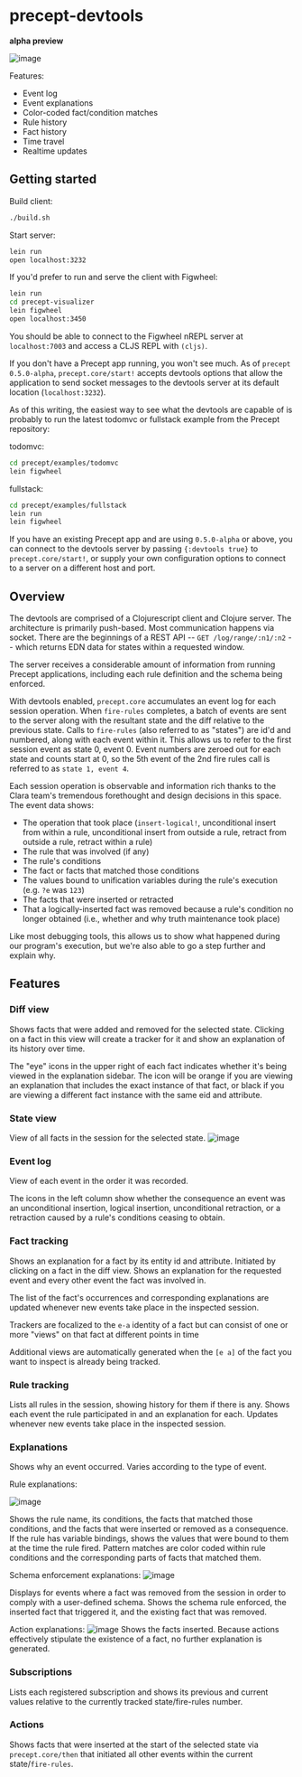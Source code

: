 # precept-devtools
**alpha preview**

![image](https://user-images.githubusercontent.com/9045165/40589524-7f861b40-61a3-11e8-95aa-77734c317112.png)

Features:

- Event log
- Event explanations
- Color-coded fact/condition matches
- Rule history
- Fact history
- Time travel
- Realtime updates

## Getting started

Build client:
```bash
./build.sh
```

Start server:
```bash
lein run
open localhost:3232
```

If you'd prefer to run and serve the client with Figwheel:
```bash
lein run
cd precept-visualizer
lein figwheel
open localhost:3450
```
You should be able to connect to the Figwheel nREPL server at `localhost:7003` and 
access a CLJS REPL with `(cljs)`.

If you don't have a Precept app running, you won't see much. As of `precept 0.5.0-alpha`, 
`precept.core/start!` accepts devtools options that allow the application to send socket messages 
to the devtools server at its default location (`localhost:3232`).

As of this writing, the easiest way to see what the devtools are capable of is probably to 
run the latest todomvc or fullstack example from the Precept repository:

todomvc:
```bash
cd precept/examples/todomvc
lein figwheel
```

fullstack:
```bash
cd precept/examples/fullstack
lein run
lein figwheel
```

If you have an existing Precept app and are using `0.5.0-alpha` or above, you can connect to 
the devtools server by passing `{:devtools true}` to `precept.core/start!`, or supply your own 
configuration options to connect to a server on a different host and port.


## Overview
The devtools are comprised of a Clojurescript client and Clojure server. The architecture is primarily push-based. Most communication happens via socket. 
There are the beginnings of a REST API -- `GET /log/range/:n1/:n2` -- which returns EDN data for states within a requested window.

The server receives a considerable amount of information from running Precept applications, including each rule definition and the schema being enforced. 

With devtools enabled, `precept.core` accumulates an event log for each session operation. When `fire-rules` completes,
a batch of events are sent to the server along with the resultant state and the diff relative to the previous state. Calls to `fire-rules` (also referred to 
as "states") are id'd and numbered, along with each event within it. This allows us to refer to the first session event as state 0, event 0. Event 
numbers are zeroed out for each state and counts start at 0, so the 5th event of the 2nd fire rules call is referred to as `state 1, event 4`.

Each session operation is observable and information rich thanks to the Clara team's tremendous forethought and design decisions in this space.  
The event data shows:

- The operation that took place  (`insert-logical!`, unconditional insert from within a rule, unconditional insert from outside a rule, retract from outside a rule, retract within a rule)
- The rule that was involved (if any)
- The rule's conditions
- The fact or facts that matched those conditions
- The values bound to unification variables during the rule's execution (e.g. `?e` was `123`)
- The facts that were inserted or retracted
- That a logically-inserted fact was removed because a rule's condition no longer obtained (i.e., whether and why truth maintenance took place)

Like most debugging tools, this allows us to show what happened during our program's execution, but we're also able to go a step further and explain why.


## Features

### Diff view
Shows facts that were added and removed for the selected state. Clicking on a fact in this view will create a tracker for it and show an explanation of its history over time.

The "eye" icons in the upper right of each fact indicates whether it's being viewed in the explanation sidebar. The icon will be orange if you are viewing an explanation 
that includes the exact instance of that fact, or black if you are viewing a different fact instance with the same eid and attribute.

### State view
View of all facts in the session for the selected state.
![image](https://user-images.githubusercontent.com/9045165/40588242-54591f6c-618f-11e8-806a-1edc9f8474ee.png)


### Event log
View of each event in the order it was recorded.

The icons in the left column show whether the consequence an event was an unconditional insertion, logical insertion, unconditional retraction, or a retraction caused by 
a rule's conditions ceasing to obtain.


### Fact tracking
Shows an explanation for a fact by its entity id and attribute. Initiated by clicking on a fact in the diff view. Shows an explanation for 
the requested event and every other event the fact was involved in. 

The list of the fact's occurrences and corresponding explanations are updated whenever new events take place in the inspected session.

Trackers are focalized to the `e-a` identity of a fact but can consist of one or more "views" on that fact at different points in time 

Additional views are automatically generated when the `[e a]` of the fact you want to inspect is already being tracked.

### Rule tracking
Lists all rules in the session, showing history for them if there is any.
Shows each event the rule participated in and an explanation for each. 
Updates whenever new events take place in the inspected session.

### Explanations
Shows why an event occurred. Varies according to the type of event.

Rule explanations:

![image](https://user-images.githubusercontent.com/9045165/40580581-12ef3316-60f6-11e8-8e6c-17fceb3464e2.png)



Shows the rule name, its conditions, the facts that matched those conditions, and the facts that were inserted or removed as a consequence. 
If the rule has variable bindings, shows the values that were bound to them at the time the rule fired. Pattern matches are color coded
within rule conditions and the corresponding parts of facts that matched them.



Schema enforcement explanations: 
![image](https://user-images.githubusercontent.com/9045165/40580381-d39803ea-60f1-11e8-8f67-cbfff3044c98.png)

Displays for events where a fact was removed from the session in order to comply with a user-defined schema. 
Shows the schema rule enforced, the inserted fact that triggered it, and the existing fact that was removed.

Action explanations: 
![image](https://user-images.githubusercontent.com/9045165/40580400-3703be56-60f2-11e8-89ca-7e5fe5bd78db.png)
Shows the facts inserted. Because actions effectively stipulate the existence of a fact, no further explanation is generated.



### Subscriptions
Lists each registered subscription and shows its previous and current values relative to the currently tracked state/fire-rules number.

### Actions
Shows facts that were inserted at the start of the selected state via `precept.core/then` that initiated all other events within the current state/`fire-rules`. 
